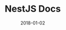 ---
layout: site
title: "NestJS Docs"
date: 2018-01-02
categories: [developer-tools]
version: 5.1.2
major: 5
minor: 1
patch: 2
slug: nestjs-docs
link: https://docs.nestjs.com/
permalink: /sites/:slug
---
